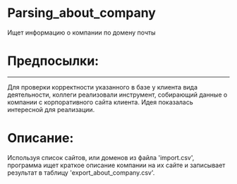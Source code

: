# Parsing_about_company
Ищет информацию о компании по домену почты

# Предпосылки:
----------
Для проверки корректности указанного в базе у клиента вида деятельности, коллеги реализовали инструмент, собирающий данные о компании с корпоративного сайта клиента. Идея показалась интересной для реализации.

# Описание:
Используя список сайтов, или доменов из файла 'import.csv', программа ищет краткое описание компании на их сайте и записывает результат в таблицу 'export_about_company.csv'.
